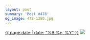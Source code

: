 ```yaml
---
layout: post
summary: 'Post #478'
og_image: 478-1280.jpg
---
```


<p>
  <time><a href="/478">{{ page.date | date: "%B %e, %Y" }}</a></time>
  <a href="/478"><img src="{{ site.assets_url }}/478-640.jpg" srcset="{{ site.assets_url }}/478-1280.jpg 1280w, {{ site.assets_url }}/478-960.jpg 960w, {{ site.assets_url }}/478-640.jpg 640w, {{ site.assets_url }}/478-320.jpg 320w" sizes="(min-width: 700px) 50vw, calc(100vw - 2rem)" /></a>
</p>
